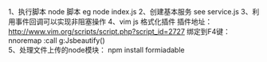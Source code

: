 1、执行脚本 node 脚本 eg node index.js
2、创建基本服务 see service.js
3、利用事件回调可以实现非阻塞操作
4、vim js 格式化插件    插件地址：http://www.vim.org/scripts/script.php?script_id=2727 
   绑定到F4键：nnoremap <F4> :call g:Jsbeautify()<CR>  
5、处理文件上传的node模块： npm install formiadable

